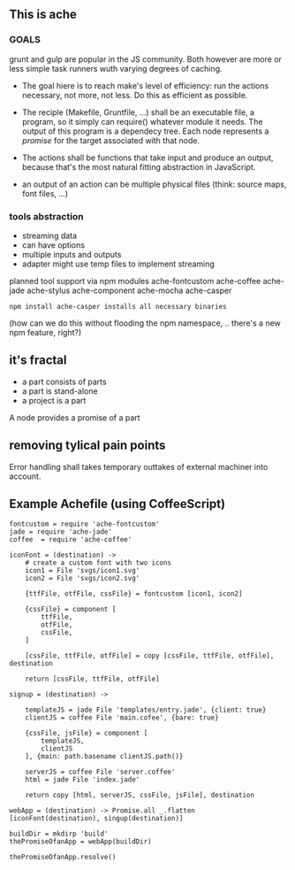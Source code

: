 
## This is ache

### GOALS

grunt and gulp are popular in the JS community. Both however are more or less simple task runners wuth varying degrees of caching.

  * The goal hiere is to reach make's level of efficiency: run the actions necessary, not more, not less. Do this as efficient as possible.

  * The reciple (Makefile, Gruntfile, ...) shall be an executable file, a program, so it simply can require() whatever module it needs. The output of this program is a dependecy tree. Each node represents a *promise* for the target associated with that node.

  * The actions shall be functions that take input and produce an output, because that's the most natural fitting abstraction in JavaScript.

  * an output of an action can be multiple physical files (think: source maps, font files, ...)

### tools abstraction
- streaming data
- can have options
- multiple inputs and outputs
- adapter might use temp files to implement streaming

planned tool support via npm modules
	ache-fontcustom
	ache-coffee
	ache-jade
	ache-stylus
	ache-component
	ache-mocha
	ache-casper

	npm install ache-casper installs all necessary binaries

(how can we do this without flooding the npm namespace, .. there's a new npm feature, right?)

## it's fractal
- a part consists of parts
- a part is stand-alone
- a project is a part

A node provides a  promise of a part

## removing tylical pain points

Error handling shall takes temporary outtakes of external machiner into account.


## Example Achefile (using CoffeeScript)

    fontcustom = require 'ache-fontcustom'
    jade = require 'ache-jade'
    coffee  = require 'ache-coffee'

    iconFont = (destination) ->
        # create a custom font with two icons
        icon1 = File 'svgs/icon1.svg'
        icon2 = File 'svgs/icon2.svg'

        {ttfFile, otfFile, cssFile} = fontcustom [icon1, icon2]

        {cssFile} = component [
            ttfFile, 
            otfFile, 
            cssFile, 
        ]

        [cssFile, ttfFile, otfFile] = copy [cssFile, ttfFile, otfFile], destination

        return [cssFile, ttfFile, otfFile]

    signup = (destination) ->
        
        templateJS = jade File 'templates/entry.jade', {client: true}
        clientJS = coffee File 'main.cofee', {bare: true}

        {cssFile, jsFile} = component [
            templateJS,
            clientJS
        ], {main: path.basename clientJS.path()}

        serverJS = coffee File 'server.coffee'
        html = jade File 'index.jade'

        return copy [html, serverJS, cssFile, jsFile], destination

    webApp = (destination) -> Promise.all _.flatten [iconFont(destination), singup(destination)]

    buildDir = mkdirp 'build'
    thePromiseOfanApp = webApp(buildDir)

    thePromiseOfanApp.resolve()


		

